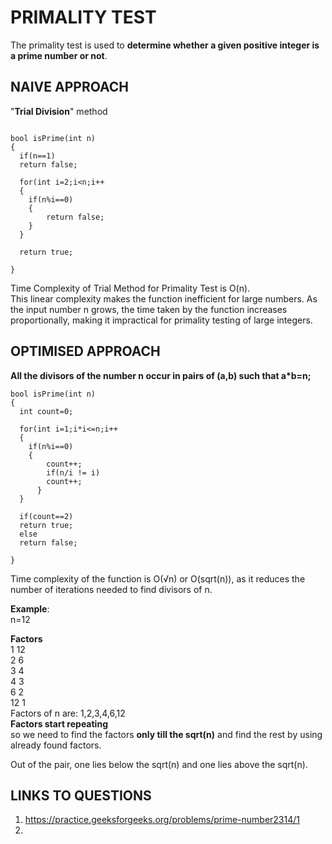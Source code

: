 # PRIMALITY TEST
The primality test is used to **determine whether a given positive integer is a prime number or not**.

## NAIVE APPROACH
 "**Trial Division**" method

```

bool isPrime(int n)
{
  if(n==1)
  return false;

  for(int i=2;i<n;i++
  {
    if(n%i==0)
    {
        return false;
    }
  }

  return true;

}
```

Time Complexity of Trial Method for Primality Test is O(n). <br>
This linear complexity makes the function inefficient for large numbers. As the input number n grows, the time taken by the function increases proportionally, making it impractical for primality testing of large integers.

## OPTIMISED APPROACH
**All the divisors of the number n occur in pairs of (a,b) such that a*b=n;**

```
bool isPrime(int n)
{
  int count=0;

  for(int i=1;i*i<=n;i++
  {
    if(n%i==0)
    {
        count++;
        if(n/i != i)
        count++;
      }
  }

  if(count==2)
  return true;
  else
  return false;

}
```

Time complexity of the function is O(√n) or O(sqrt(n)),  as it reduces the number of iterations needed to find divisors of n.

**Example**:<br>
n=12 <br>

**Factors** <br>
1 12 <br>
2 6 <br>
3 4 <br>
4 3 <br>
6 2 <br>
12 1 <br>
Factors of n are: 1,2,3,4,6,12<br> 
**Factors start repeating** <br>
so we need to find the factors **only till the sqrt(n)** and find the rest by using already found factors. <br>

Out of the pair, one lies below the sqrt(n) and one lies above the sqrt(n).


## LINKS TO QUESTIONS
1. https://practice.geeksforgeeks.org/problems/prime-number2314/1
2. 
